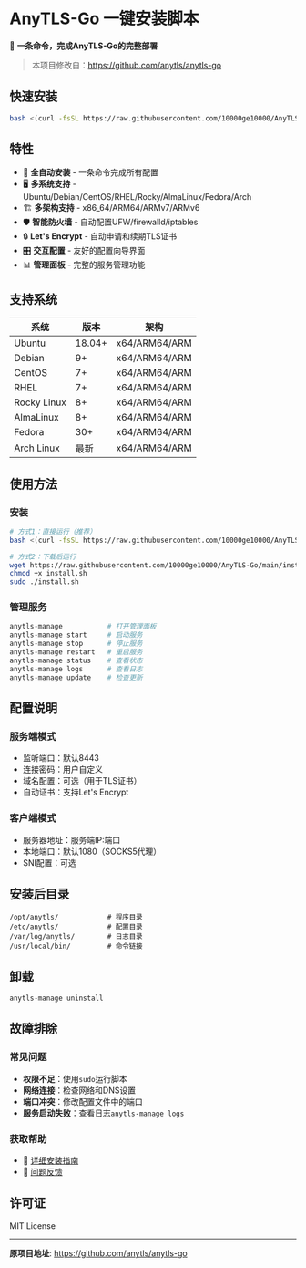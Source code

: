 # AnyTLS-Go 一键安装脚本

🚀 **一条命令，完成AnyTLS-Go的完整部署**

> 本项目修改自：https://github.com/anytls/anytls-go

## 快速安装

```bash
bash <(curl -fsSL https://raw.githubusercontent.com/10000ge10000/AnyTLS-Go/main/install.sh)
```

## 特性

- 🔧 **全自动安装** - 一条命令完成所有配置
- 🖥️ **多系统支持** - Ubuntu/Debian/CentOS/RHEL/Rocky/AlmaLinux/Fedora/Arch
- 🏗️ **多架构支持** - x86_64/ARM64/ARMv7/ARMv6
- 🛡️ **智能防火墙** - 自动配置UFW/firewalld/iptables
- 🔒 **Let's Encrypt** - 自动申请和续期TLS证书
- 🎛️ **交互配置** - 友好的配置向导界面
- 📊 **管理面板** - 完整的服务管理功能

## 支持系统

| 系统 | 版本 | 架构 |
|------|------|------|
| Ubuntu | 18.04+ | x64/ARM64/ARM |
| Debian | 9+ | x64/ARM64/ARM |
| CentOS | 7+ | x64/ARM64/ARM |
| RHEL | 7+ | x64/ARM64/ARM |
| Rocky Linux | 8+ | x64/ARM64/ARM |
| AlmaLinux | 8+ | x64/ARM64/ARM |
| Fedora | 30+ | x64/ARM64/ARM |
| Arch Linux | 最新 | x64/ARM64/ARM |

## 使用方法

### 安装
```bash
# 方式1：直接运行（推荐）
bash <(curl -fsSL https://raw.githubusercontent.com/10000ge10000/AnyTLS-Go/main/install.sh)

# 方式2：下载后运行
wget https://raw.githubusercontent.com/10000ge10000/AnyTLS-Go/main/install.sh
chmod +x install.sh
sudo ./install.sh
```

### 管理服务
```bash
anytls-manage           # 打开管理面板
anytls-manage start     # 启动服务
anytls-manage stop      # 停止服务
anytls-manage restart   # 重启服务
anytls-manage status    # 查看状态
anytls-manage logs      # 查看日志
anytls-manage update    # 检查更新
```

## 配置说明

### 服务端模式
- 监听端口：默认8443
- 连接密码：用户自定义
- 域名配置：可选（用于TLS证书）
- 自动证书：支持Let's Encrypt

### 客户端模式
- 服务器地址：服务端IP:端口
- 本地端口：默认1080（SOCKS5代理）
- SNI配置：可选

## 安装后目录

```
/opt/anytls/            # 程序目录
/etc/anytls/            # 配置目录
/var/log/anytls/        # 日志目录
/usr/local/bin/         # 命令链接
```

## 卸载

```bash
anytls-manage uninstall
```

## 故障排除

### 常见问题
- **权限不足**：使用`sudo`运行脚本
- **网络连接**：检查网络和DNS设置
- **端口冲突**：修改配置文件中的端口
- **服务启动失败**：查看日志`anytls-manage logs`

### 获取帮助
- 📖 [详细安装指南](INSTALL_GUIDE.md)
- 🐛 [问题反馈](https://github.com/10000ge10000/AnyTLS-Go/issues)

## 许可证

MIT License

---

**原项目地址**: https://github.com/anytls/anytls-go